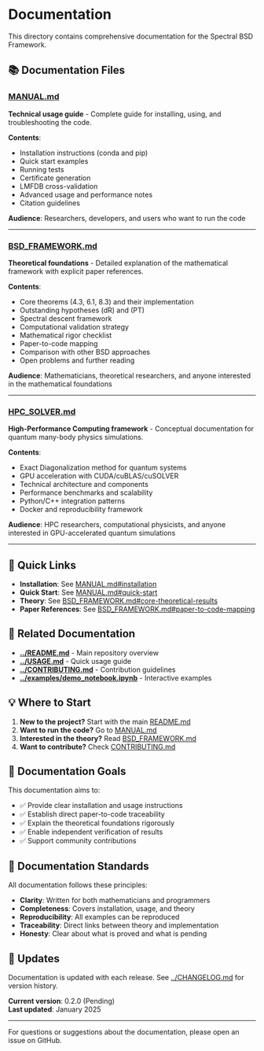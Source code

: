 # Documentation

This directory contains comprehensive documentation for the Spectral BSD Framework.

## 📚 Documentation Files

### [MANUAL.md](MANUAL.md)
**Technical usage guide** - Complete guide for installing, using, and troubleshooting the code.

**Contents**:
- Installation instructions (conda and pip)
- Quick start examples
- Running tests
- Certificate generation
- LMFDB cross-validation
- Advanced usage and performance notes
- Citation guidelines

**Audience**: Researchers, developers, and users who want to run the code

---

### [BSD_FRAMEWORK.md](BSD_FRAMEWORK.md)
**Theoretical foundations** - Detailed explanation of the mathematical framework with explicit paper references.

**Contents**:
- Core theorems (4.3, 6.1, 8.3) and their implementation
- Outstanding hypotheses (dR) and (PT)
- Spectral descent framework
- Computational validation strategy
- Mathematical rigor checklist
- Paper-to-code mapping
- Comparison with other BSD approaches
- Open problems and further reading

**Audience**: Mathematicians, theoretical researchers, and anyone interested in the mathematical foundations

---

### [HPC_SOLVER.md](HPC_SOLVER.md)
**High-Performance Computing framework** - Conceptual documentation for quantum many-body physics simulations.

**Contents**:
- Exact Diagonalization method for quantum systems
- GPU acceleration with CUDA/cuBLAS/cuSOLVER
- Technical architecture and components
- Performance benchmarks and scalability
- Python/C++ integration patterns
- Docker and reproducibility framework

**Audience**: HPC researchers, computational physicists, and anyone interested in GPU-accelerated quantum simulations

---

## 🔗 Quick Links

- **Installation**: See [MANUAL.md#installation](MANUAL.md#installation)
- **Quick Start**: See [MANUAL.md#quick-start](MANUAL.md#quick-start)
- **Theory**: See [BSD_FRAMEWORK.md#core-theoretical-results](BSD_FRAMEWORK.md#core-theoretical-results)
- **Paper References**: See [BSD_FRAMEWORK.md#paper-to-code-mapping](BSD_FRAMEWORK.md#paper-to-code-mapping)

## 📖 Related Documentation

- **[../README.md](../README.md)** - Main repository overview
- **[../USAGE.md](../USAGE.md)** - Quick usage guide
- **[../CONTRIBUTING.md](../CONTRIBUTING.md)** - Contribution guidelines
- **[../examples/demo_notebook.ipynb](../examples/demo_notebook.ipynb)** - Interactive examples

## 💡 Where to Start

1. **New to the project?** Start with the main [README.md](../README.md)
2. **Want to run the code?** Go to [MANUAL.md](MANUAL.md)
3. **Interested in the theory?** Read [BSD_FRAMEWORK.md](BSD_FRAMEWORK.md)
4. **Want to contribute?** Check [CONTRIBUTING.md](../CONTRIBUTING.md)

## 🎯 Documentation Goals

This documentation aims to:

- ✅ Provide clear installation and usage instructions
- ✅ Establish direct paper-to-code traceability
- ✅ Explain the theoretical foundations rigorously
- ✅ Enable independent verification of results
- ✅ Support community contributions

## 📝 Documentation Standards

All documentation follows these principles:

- **Clarity**: Written for both mathematicians and programmers
- **Completeness**: Covers installation, usage, and theory
- **Reproducibility**: All examples can be reproduced
- **Traceability**: Direct links between theory and implementation
- **Honesty**: Clear about what is proved and what is pending

## 🔄 Updates

Documentation is updated with each release. See [../CHANGELOG.md](../CHANGELOG.md) for version history.

**Current version**: 0.2.0 (Pending)  
**Last updated**: January 2025

---

For questions or suggestions about the documentation, please open an issue on GitHub.
